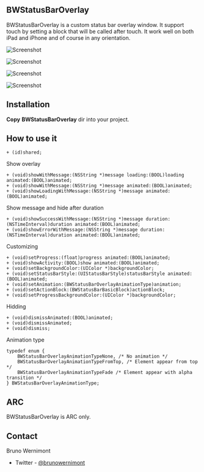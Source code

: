 ## BWStatusBarOverlay

BWStatusBarOverlay is a custom status bar overlay window. It support touch by setting a block that will be called after touch. It work well on both iPad and iPhone and of course in any orientation.

![Screenshot](https://github.com/brunow/BWStatusBarOverlay/raw/master/picture1.jpg)

![Screenshot](https://github.com/brunow/BWStatusBarOverlay/raw/master/picture2.jpg)

![Screenshot](https://github.com/brunow/BWStatusBarOverlay/raw/master/picture3.jpg)

![Screenshot](https://github.com/brunow/BWStatusBarOverlay/raw/master/picture4.jpg)

## Installation

**Copy** **BWStatusBarOverlay** dir into your project.

## How to use it

	+ (id)shared;

Show overlay

	+ (void)showWithMessage:(NSString *)message loading:(BOOL)loading animated:(BOOL)animated;
	+ (void)showWithMessage:(NSString *)message animated:(BOOL)animated;
	+ (void)showLoadingWithMessage:(NSString *)message animated:(BOOL)animated;

Show message and hide after duration

	+ (void)showSuccessWithMessage:(NSString *)message duration:(NSTimeInterval)duration animated:(BOOL)animated;
	+ (void)showErrorWithMessage:(NSString *)message duration:(NSTimeInterval)duration animated:(BOOL)animated;

Customizing

	+ (void)setProgress:(float)progress animated:(BOOL)animated;
	+ (void)showActivity:(BOOL)show animated:(BOOL)animated;
	+ (void)setBackgroundColor:(UIColor *)backgroundColor;
	+ (void)setStatusBarStyle:(UIStatusBarStyle)statusBarStyle animated:(BOOL)animated;
	+ (void)setAnimation:(BWStatusBarOverlayAnimationType)animation;
	+ (void)setActionBlock:(BWStatusBarBasicBlock)actionBlock;
	+ (void)setProgressBackgroundColor:(UIColor *)backgroundColor;

Hidding

	+ (void)dismissAnimated:(BOOL)animated;
	+ (void)dismissAnimated;
	+ (void)dismiss;

Animation type

	typedef enum {
	    BWStatusBarOverlayAnimationTypeNone, /* No animation */
	    BWStatusBarOverlayAnimationTypeFromTop, /* Element appear from top */
	    BWStatusBarOverlayAnimationTypeFade /* Element appear with alpha transition */
	} BWStatusBarOverlayAnimationType;

## ARC

BWStatusBarOverlay is ARC only.

## Contact

Bruno Wernimont

- Twitter - [@brunowernimont](http://twitter.com/brunowernimont)